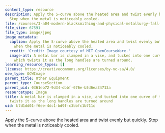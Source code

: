 ```yaml
---
content_type: resource
description: Apply the S-curve above the heated area and twist evenly but quickly.
  Stop when the metal is noticeably cooled.
file: /courses/3-a04-modern-blacksmithing-and-physical-metallurgy-fall-2008/b7d1dd01f6ee4dc1bd9fc3bbfc1b711c_039.jpg
file_size: 67591
file_type: image/jpeg
image_metadata:
  caption: Apply the S-curve above the heated area and twist evenly but quickly. Stop
    when the metal is noticeably cooled.
  credit: 'Credit: Image courtesy of MIT OpenCourseWare.'
  image-alt: A metal bar is clamped in a vise, and tucked into one curve of the S,
    which twists it as the long handles are turned around.
learning_resource_types: []
license: https://creativecommons.org/licenses/by-nc-sa/4.0/
ocw_type: OCWImage
parent_title: Other Equipment
parent_type: CourseSection
parent_uid: 0361eb72-9d34-dbbf-676e-b5d6ea34713a
resourcetype: Image
title: A metal bar is clamped in a vise, and tucked into one curve of the S, which
  twists it as the long handles are turned around
uid: b7d1dd01-f6ee-4dc1-bd9f-c3bbfc1b711c
---
```

Apply the S-curve above the heated area and twist evenly but quickly. Stop when the metal is noticeably cooled.